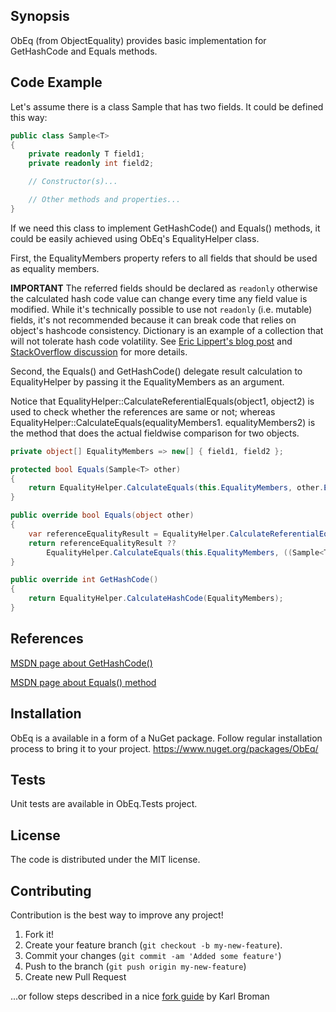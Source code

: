 ﻿## Synopsis

ObEq (from ObjectEquality) provides basic implementation for GetHashCode and Equals methods.

## Code Example

Let's assume there is a class Sample<T> that has two fields.
It could be defined this way:

```cs
public class Sample<T>
{
    private readonly T field1;
    private readonly int field2;

    // Constructor(s)...

    // Other methods and properties...
}
```

If we need this class to implement GetHashCode() and Equals() methods, it could be easily achieved using ObEq's EqualityHelper class.

First, the EqualityMembers property refers to all fields that should be used as equality members.

**IMPORTANT**
The referred fields should be declared as `readonly` otherwise the calculated hash code value can change every time any field value is modified.
While it's technically possible to use not `readonly` (i.e. mutable) fields, it's not recommended because it can break code that relies on object's hashcode consistency.
Dictionary is an example of a collection that will not tolerate hash code volatility.
See [Eric Lippert's blog post](https://blogs.msdn.microsoft.com/ericlippert/2011/02/28/guidelines-and-rules-for-gethashcode/) and [StackOverflow discussion](http://stackoverflow.com/questions/4718009/mutable-objects-and-hashcode) for more details.

Second, the Equals() and GetHashCode() delegate result calculation to EqualityHelper by passing it the EqualityMembers as an argument.

Notice that EqualityHelper::CalculateReferentialEquals(object1, object2) is used to check whether the references are same or not;
whereas EqualityHelper::CalculateEquals(equalityMembers1. equalityMembers2) is the method that does the actual fieldwise comparison for two objects.

```cs
private object[] EqualityMembers => new[] { field1, field2 };

protected bool Equals(Sample<T> other)
{
	return EqualityHelper.CalculateEquals(this.EqualityMembers, other.EqualityMembers);
}

public override bool Equals(object other)
{
	var referenceEqualityResult = EqualityHelper.CalculateReferentialEquals(this, other);
	return referenceEqualityResult ??
		EqualityHelper.CalculateEquals(this.EqualityMembers, ((Sample<T1>)other).EqualityMembers);
}

public override int GetHashCode()
{
	return EqualityHelper.CalculateHashCode(EqualityMembers);
}
```

## References

[MSDN page about GetHashCode()](https://msdn.microsoft.com/en-us/library/system.string.gethashcode(v=vs.110).aspx)

[MSDN page about Equals() method](https://msdn.microsoft.com/en-us/library/ms173147(v=vs.80).aspx)

## Installation

ObEq is a available in a form of a NuGet package.
Follow regular installation process to bring it to your project.
https://www.nuget.org/packages/ObEq/

## Tests

Unit tests are available in ObEq.Tests project.

## License

The code is distributed under the MIT license.

## Contributing

Contribution is the best way to improve any project!

1. Fork it!
2. Create your feature branch (```git checkout -b my-new-feature```).
3. Commit your changes (```git commit -am 'Added some feature'```)
4. Push to the branch (```git push origin my-new-feature```)
5. Create new Pull Request

...or follow steps described in a nice [fork guide](http://kbroman.org/github_tutorial/pages/fork.html) by Karl Broman
